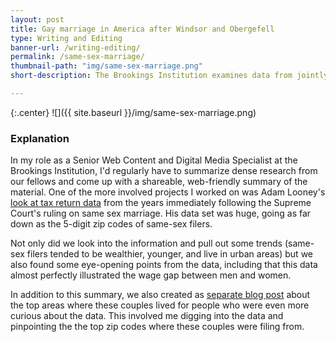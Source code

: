 ```yaml
---
layout: post
title: Gay marriage in America after Windsor and Obergefell
type: Writing and Editing
banner-url: /writing-editing/
permalink: /same-sex-marriage/
thumbnail-path: "img/same-sex-marriage.png"
short-description: The Brookings Institution examines data from jointly-filed tax returns to provide the first analysis of marriage patterns of same-sex couples in the years immediately following the legalization of same-sex marriage.

---
```


{:.center}
![]({{ site.baseurl }}/img/same-sex-marriage.png)

### Explanation

In my role as a Senior Web Content and Digital Media Specialist at the Brookings Institution, I'd regularly have to summarize dense research from our fellows and come up with a shareable, web-friendly summary of the material. One of the more involved projects I worked on was Adam Looney's [look at tax return data](https://www.brookings.edu/research/gay-marriage-in-america-after-windsor-and-obergefell/) from the years immediately following the Supreme Court's ruling on same sex marriage. His data set was huge, going as far down as the 5-digit zip codes of same-sex filers.

Not only did we look into the information and pull out some trends (same-sex filers tended to be wealthier, younger, and live in urban areas) but we also found some eye-opening points from the data, including that this data almost perfectly illustrated the wage gap between men and women.

In addition to this summary, we also created as [separate blog post](https://www.brookings.edu/blog/brookings-now/2018/02/28/the-top-10-neighborhoods-where-same-sex-couples-live-after-saying-i-do/) about the top areas where these couples lived for people who were even more curious about the data. This involved me digging into the data and pinpointing the the top zip codes where these couples were filing from.
